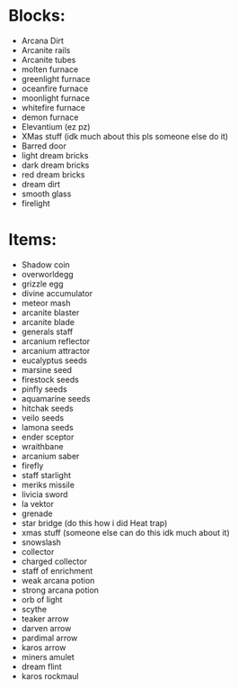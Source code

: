 # Blocks:
+ Arcana Dirt
+ Arcanite rails
+ Arcanite tubes
+ molten furnace
+ greenlight furnace
+ oceanfire furnace
+ moonlight furnace
+ whitefire furnace
+ demon furnace
+ Elevantium (ez pz)
+ XMas stuff (idk much about this pls someone else do it)
+ Barred door
+ light dream bricks
+ dark dream bricks
+ red dream bricks
+ dream dirt
+ smooth glass
+ firelight
# Items:
+ Shadow coin
+ overworldegg
+ grizzle egg
+ divine accumulator
+ meteor mash
+ arcanite blaster
+ arcanite blade
+ generals staff
+ arcanium reflector
+ arcanium attractor
+ eucalyptus seeds
+ marsine seed
+ firestock seeds
+ pinfly seeds
+ aquamarine seeds
+ hitchak seeds
+ veilo seeds
+ lamona seeds
+ ender sceptor
+ wraithbane
+ arcanium saber
+ firefly
+ staff starlight
+ meriks missile
+ livicia sword
+ la vektor
+ grenade
+ star bridge (do this how i did Heat trap)
+ xmas stuff (someone else can do this idk much about it)
+ snowslash
+ collector
+ charged collector
+ staff of enrichment
+ weak arcana potion
+ strong arcana potion
+ orb of light
+ scythe
+ teaker arrow
+ darven arrow
+ pardimal arrow
+ karos arrow
+ miners amulet
+ dream flint
+ karos rockmaul